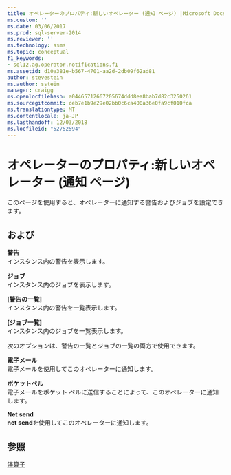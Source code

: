 ```yaml
---
title: オペレーターのプロパティ:新しいオペレーター (通知 ページ) |Microsoft Docs
ms.custom: ''
ms.date: 03/06/2017
ms.prod: sql-server-2014
ms.reviewer: ''
ms.technology: ssms
ms.topic: conceptual
f1_keywords:
- sql12.ag.operator.notifications.f1
ms.assetid: d10a381e-b567-4701-aa2d-2db09f62ad81
author: stevestein
ms.author: sstein
manager: craigg
ms.openlocfilehash: a04465712667205674ddd8ea8bab7d82c3250261
ms.sourcegitcommit: ceb7e1b9e29e02bb0c6ca400a36e0fa9cf010fca
ms.translationtype: MT
ms.contentlocale: ja-JP
ms.lasthandoff: 12/03/2018
ms.locfileid: "52752594"
---
```

# <a name="operator-properties-new-operator-notifications-page"></a>オペレーターのプロパティ:新しいオペレーター (通知 ページ)
  このページを使用すると、オペレーターに通知する警告およびジョブを設定できます。  
  
## <a name="options"></a>および  
 **警告**  
 インスタンス内の警告を表示します。  
  
 **ジョブ**  
 インスタンス内のジョブを表示します。  
  
 **[警告の一覧]**  
 インスタンス内の警告を一覧表示します。  
  
 **[ジョブ一覧]**  
 インスタンス内のジョブを一覧表示します。  
  
 次のオプションは、警告の一覧とジョブの一覧の両方で使用できます。  
  
 **電子メール**  
 電子メールを使用してこのオペレーターに通知します。  
  
 **ポケットベル**  
 電子メールをポケット ベルに送信することによって、このオペレーターに通知します。  
  
 **Net send**  
 **net send**を使用してこのオペレーターに通知します。  
  
## <a name="see-also"></a>参照  
 [演算子](operators.md)  
  
  
